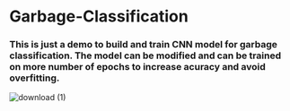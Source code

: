 # Garbage-Classification
### This is just a demo to build and train CNN model for garbage classification. The model can be modified and can be trained on more number of epochs to increase acuracy and avoid overfitting.
![download (1)](https://user-images.githubusercontent.com/76195277/235303090-52e8338d-bb34-4a91-acc8-3ef5c495fe2c.png)
